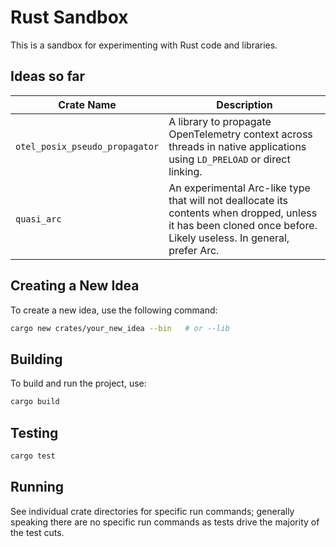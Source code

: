# Rust Sandbox

This is a sandbox for experimenting with Rust code and libraries.

## Ideas so far

| Crate Name                     | Description                                                                                                                                                      |
| ------------------------------ | ---------------------------------------------------------------------------------------------------------------------------------------------------------------- |
| `otel_posix_pseudo_propagator` | A library to propagate OpenTelemetry context across threads in native applications using `LD_PRELOAD` or direct linking.                                         |
| `quasi_arc`                    | An experimental Arc-like type that will not deallocate its contents when dropped, unless it has been cloned once before. Likely useless. In general, prefer Arc. |

## Creating a New Idea

To create a new idea, use the following command:

```bash
cargo new crates/your_new_idea --bin   # or --lib
```

## Building

To build and run the project, use:

```bash
cargo build
```

## Testing

```bash
cargo test
```

## Running

See individual crate directories for specific run commands; generally speaking
there are no specific run commands as tests drive the majority of the test cuts.
